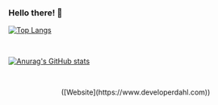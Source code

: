 ### Hello there! 👋



<!-- Language stats -->
[![Top Langs](https://github-readme-stats.vercel.app/api/top-langs/?username=LucasDahl&layout=compact)](https://github.com/anuraghazra/github-readme-stats)

<br> <!-- Making space -->

<!-- Report Card -->
[![Anurag's GitHub stats](https://github-readme-stats.vercel.app/api?username=LucasDahl)](https://github.com/anuraghazra/github-readme-stats)

<br> <!-- Making space -->

<!-- Links -->

<p align="center">
  ([Website](https://www.developerdahl.com))
</p>


<!--
**LucasDahl/LucasDahl** is a ✨ _special_ ✨ repository because its `README.md` (this file) appears on your GitHub profile.

Here are some ideas to get you started:

- 🔭 I’m currently working on ...
- 🌱 I’m currently learning ...
- 👯 I’m looking to collaborate on ...
- 🤔 I’m looking for help with ...
- 💬 Ask me about ...
- 📫 How to reach me: ...
- 😄 Pronouns: ...
- ⚡ Fun fact: ...
-->
